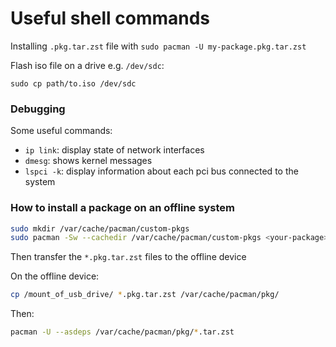 # Useful shell commands

Installing `.pkg.tar.zst` file with `sudo pacman -U my-package.pkg.tar.zst`

Flash iso file on a drive e.g. `/dev/sdc`:

```
sudo cp path/to.iso /dev/sdc
```

### Debugging

Some useful commands:

- `ip link`: display state of network interfaces
- `dmesg`: shows kernel messages
- `lspci -k`: display information about each pci bus connected to the system

### How to install a package on an offline system

```bash
sudo mkdir /var/cache/pacman/custom-pkgs
sudo pacman -Sw --cachedir /var/cache/pacman/custom-pkgs <your-package>
```

Then transfer the `*.pkg.tar.zst` files to the offline device

On the offline device:
```bash
cp /mount_of_usb_drive/ *.pkg.tar.zst /var/cache/pacman/pkg/
```

Then:

```bash
pacman -U --asdeps /var/cache/pacman/pkg/*.tar.zst
```
